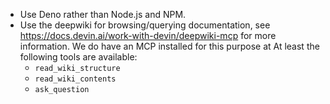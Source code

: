 - Use Deno rather than Node.js and NPM.
- Use the deepwiki for browsing/querying documentation, see https://docs.devin.ai/work-with-devin/deepwiki-mcp for more information. We do have an MCP installed for this purpose at At least the following tools are available:
  - `read_wiki_structure`
  - `read_wiki_contents`
  - `ask_question`
